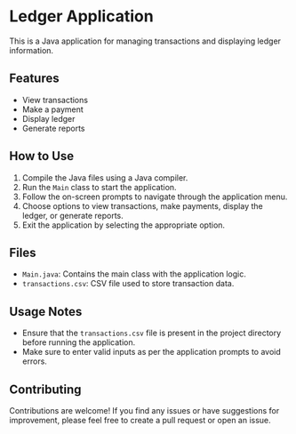 # Ledger Application

This is a Java application for managing transactions and displaying ledger information.

## Features

- View transactions
- Make a payment
- Display ledger
- Generate reports

## How to Use

1. Compile the Java files using a Java compiler.
2. Run the `Main` class to start the application.
3. Follow the on-screen prompts to navigate through the application menu.
4. Choose options to view transactions, make payments, display the ledger, or generate reports.
5. Exit the application by selecting the appropriate option.


## Files

- `Main.java`: Contains the main class with the application logic.
- `transactions.csv`: CSV file used to store transaction data.

## Usage Notes

- Ensure that the `transactions.csv` file is present in the project directory before running the application.
- Make sure to enter valid inputs as per the application prompts to avoid errors.

## Contributing

Contributions are welcome! If you find any issues or have suggestions for improvement, please feel free to create a pull request or open an issue.

